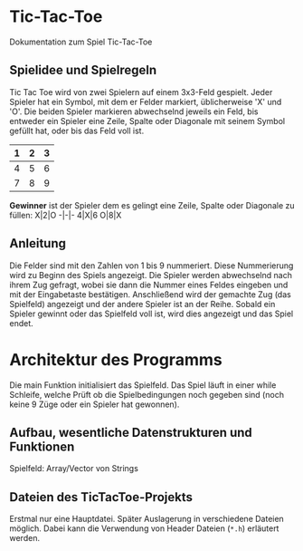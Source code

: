 # Tic-Tac-Toe
Dokumentation zum Spiel Tic-Tac-Toe


## Spielidee und Spielregeln
Tic Tac Toe wird von zwei Spielern auf einem 3x3-Feld gespielt.
Jeder Spieler hat ein Symbol, mit dem er Felder markiert, üblicherweise 'X' und 'O'.
Die beiden Spieler markieren abwechselnd jeweils ein Feld, bis entweder ein Spieler eine Zeile, Spalte oder Diagonale mit seinem Symbol gefüllt hat, oder bis das Feld voll ist.

1|2|3
-|-|-
4|5|6
7|8|9

**Gewinner** ist der Spieler dem es gelingt eine Zeile, Spalte oder Diagonale zu füllen:
X|2|O
-|-|-
4|X|6
O|8|X

## Anleitung
Die Felder sind mit den Zahlen von 1 bis 9 nummeriert. Diese Nummerierung wird zu Beginn des Spiels angezeigt.
Die Spieler werden abwechselnd nach ihrem Zug gefragt, wobei sie dann die Nummer eines Feldes eingeben und mit der Eingabetaste bestätigen.
Anschließend wird der gemachte Zug (das Spielfeld) angezeigt und der andere Spieler ist an der Reihe.
Sobald ein Spieler gewinnt oder das Spielfeld voll ist, wird dies angezeigt und das Spiel endet.


# Architektur des Programms
Die main Funktion initialisiert das Spielfeld.
Das Spiel läuft in einer while Schleife, welche Prüft ob die Spielbedingungen noch gegeben sind (noch keine 9 Züge oder ein Spieler hat gewonnen).

## Aufbau, wesentliche Datenstrukturen und Funktionen
Spielfeld: Array/Vector von Strings

## Dateien des TicTacToe-Projekts
Erstmal nur eine Hauptdatei. Später Auslagerung in verschiedene Dateien möglich. Dabei kann die Verwendung von Header Dateien (`*.h`) erläutert werden.
